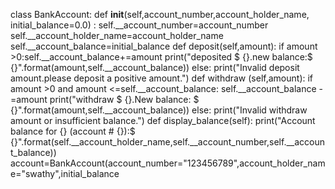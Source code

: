 class BankAccount: 
def __init__(self,account_number,account_holder_name, 
initial_balance=0.0)
: self.__account_number=account_number 
self.__account_holder_name=account_holder_name
self.__account_balance=initial_balance def deposit(self,amount):
if amount >0:self.__account_balance+=amount print("deposited $ {}.new balance:$ {}".format(amount,self.__account_balance)) else: print("Invalid deposit amount.please deposit a positive amount.") def withdraw (self,amount): if amount >0 and amount <=self.__account_balance: self.__account_balance -=amount print("withdraw $ {}.New balance: $ {}".format(amount,self.__account_balance)) else: print("Invalid withdraw amount or insufficient balance.") def display_balance(self): print("Account balance for {} (account # {}):$ {}".format(self.__account_holder_name,self.__account_number,self.__account_balance)) account=BankAccount(account_number="123456789",account_holder_name="swathy",initial_balance
